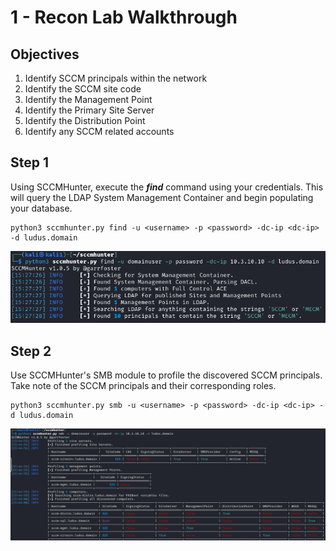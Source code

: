 # 1 - Recon Lab Walkthrough
## Objectives
1. Identify SCCM principals within the network
2. Identify the SCCM site code
3. Identify the Management Point
4. Identify the Primary Site Server
5. Identify the Distribution Point
6. Identify any SCCM related accounts
## Step 1
Using SCCMHunter, execute the ***find*** command using your credentials. This will query the LDAP System Management Container and begin populating your database. 

```
python3 sccmhunter.py find -u <username> -p <password> -dc-ip <dc-ip> -d ludus.domain
```

<div align="center">
<img src="./Screenshots/sccmhunter-find.png" width="800">
</div>

## Step 2
Use SCCMHunter's SMB module to profile the discovered SCCM principals. Take note of the SCCM principals and their corresponding roles. 
```
python3 sccmhunter.py smb -u <username> -p <password> -dc-ip <dc-ip> -d ludus.domain
```
<div align="center">
<img src="./Screenshots/sccmhunter-smb.png" width="1100">
</div>
